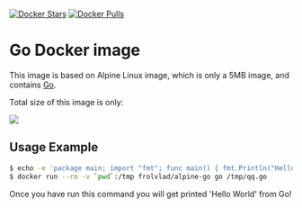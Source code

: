 [![Docker Stars](https://img.shields.io/docker/stars/frolvlad/alpine-go.svg?style=flat-square)](https://hub.docker.com/r/frolvlad/alpine-go/)
[![Docker Pulls](https://img.shields.io/docker/pulls/frolvlad/alpine-go.svg?style=flat-square)](https://hub.docker.com/r/frolvlad/alpine-go/)


Go Docker image
===============

This image is based on Alpine Linux image, which is only a 5MB image, and contains
[Go](http://golang.org/).

Total size of this image is only:

[![](https://badge.imagelayers.io/frolvlad/alpine-go:latest.svg)](https://imagelayers.io/?images=frolvlad/alpine-go:latest 'Get your own badge on imagelayers.io')


Usage Example
-------------

```bash
$ echo -e 'package main; import "fmt"; func main() { fmt.Println("Hello World") }' > qq.go
$ docker run --rm -v `pwd`:/tmp frolvlad/alpine-go go /tmp/qq.go
```

Once you have run this command you will get printed 'Hello World' from Go!
